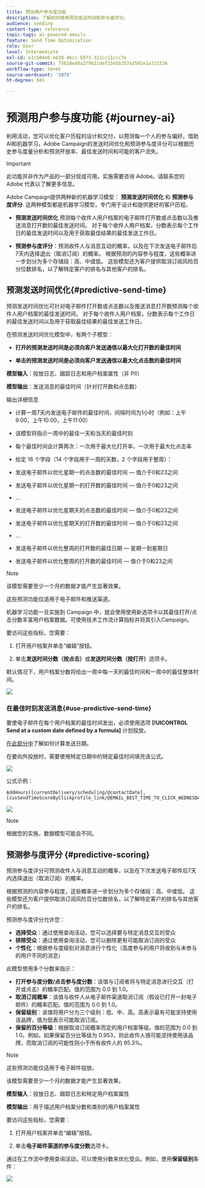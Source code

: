 ```yaml
---
title: 预测用户参与度功能
description: 了解如何使用预测发送时间和参与度评分。
audience: sending
content-type: reference
topic-tags: ai-powered-emails
feature: Send Time Optimization
role: User
level: Intermediate
exl-id: e1cb04e6-eb38-4bcc-b071-321cc11ccc7e
source-git-commit: 75628ed8a2f9b21def23e5b257a3592e1a721536
workflow-type: tm+mt
source-wordcount: '1078'
ht-degree: 56%

---
```


# 预测用户参与度功能 {#journey-ai}

利用活动，您可以优化客户历程的设计和交付，以预测每一个人的参与偏好。借助AI和机器学习，Adobe Campaign的发送时间优化和预测参与度评分可以根据历史参与度量分析和预测开放率、最佳发送时间和可能的客户流失。

>[!IMPORTANT]
>
>此功能并非作为产品的一部分现成可用。实施需要咨询 Adobe。请联系您的 Adobe 代表以了解更多信息。

Adobe Campaign提供两种新的机器学习模型： **预测发送时间优化** 和 **预测参与度评分**. 这两种模型都是机器学习模型，专门用于设计和提供更好的客户历程。

* **预测发送时间优化** 预测每个收件人用户档案的电子邮件打开数或点击数以及推送消息打开数的最佳发送时间。 对于每个收件人用户档案，分数表示每个工作日的最佳发送时间以及用于获取最佳结果的最佳发送工作日。

* **预测参与度评分**：预测收件人与消息互动的概率，以及在下次发送电子邮件后7天内选择退出（取消订阅）的概率。 根据预测的内容参与程度，这些概率进一步划分为多个存储段：高、中或低。 这些模型还为客户提供取消订阅风险百分位数排名，以了解特定客户的排名与其他客户的排名。

## 预测发送时间优化{#predictive-send-time}

预测发送时间优化可针对电子邮件打开数或点击数以及推送消息打开数预测每个收件人用户档案的最佳发送时间。 对于每个收件人用户档案，分数表示每个工作日的最佳发送时间以及用于获取最佳结果的最佳发送工作日。

在预测发送时间优化模型中，有两个子模型：

* **打开的预测发送时间是必须向客户发送通信以最大化打开数的最佳时间**

* **单击的预测发送时间是必须向客户发送通信以最大化点击数的最佳时间**

**模型输入**：投放日志、跟踪日志和用户档案属性（非 PII）

**模型输出**：发送消息的最佳时间（针对打开数和点击数）

输出详细信息

* 计算一周7天内发送电子邮件的最佳时间，间隔时间为1小时（例如：上午9:00，上午10:00，上午11:00）
* 该模型将指示一周中的最佳一天和当天的最佳时刻
* 每个最佳时间会计算两次：一次用于最大化打开率，一次用于最大化点击率
* 给定 16 个字段（14 个字段用于一周的天数，2 个字段用于整周）：

* 发送电子邮件以优化星期一的点击数的最佳时间 — 值介于0和23之间

* 发送电子邮件以优化星期一的打开数的最佳时间 — 值介于0和23之间
* ...
* 发送电子邮件以优化星期天的点击数的最佳时间 — 值介于0和23之间
* 发送电子邮件以优化星期天的打开数的最佳时间 — 值介于0和23之间
* ...
* 发送电子邮件以优化整周的打开数的最佳日期 — 星期一到星期日
* 发送电子邮件以优化整周的打开数的最佳时间 — 值介于0和23之间

>[!NOTE]
>
>该模型需要至少一个月的数据才能产生显著效果。
>
>这些预测功能仅适用于电子邮件和推送渠道。

机器学习功能一旦实施到 Campaign 中，就会使用使用新选项卡以其最佳打开/点击分数丰富用户档案数据。可使用技术工作流计算指标并将其引入Campaign。

要访问这些指标，您需要：

1. 打开用户档案并单击“编辑”按钮。

1. 单击&#x200B;**发送时间分数（按点击）**&#x200B;或&#x200B;**发送时间分数（按打开）**&#x200B;选项卡。

默认情况下，用户档案分数将给出一周中每一天的最佳时间和一周中的最佳整体时间。

![](assets/do-not-localize/SendTimeScore.png)

### 在最佳时刻发送消息{#use-predictive-send-time}

要使电子邮件在每个用户档案的最佳时间发出，必须使用选项 **[!UICONTROL Send at a custom date defined by a formula]** 计划投放。


[在此部分中](../../sending/using/computing-the-sending-date.md)了解如何计算发送日期。

在要向外投放时，需要使用特定日期中的特定最佳时间填充该公式。

![](assets/do-not-localize/ComputeSendingDate.png)

公式示例：

```
AddHours([currentDelivery/scheduling/@contactDate],
[cusSendTimeScoreByClickprofile_link/@EMAIL_BEST_TIME_TO_CLICK_WEDNESDAY])
```

![](assets/do-not-localize/SendingDateFormula.png)

>[!NOTE]
>
>根据您的实施，数据模型可能会不同。

## 预测参与度评分 {#predictive-scoring}

预测参与度评分可预测收件人与消息互动的概率，以及在下次发送电子邮件后7天内选择退出（取消订阅）的概率。

根据预测的内容参与程度，这些概率进一步划分为多个存储段：高、中或低。 这些模型还为客户提供取消订阅风险百分位数排名，以了解特定客户的排名与其他客户的排名。

预测参与度评分允许您：

* **选择受众**：通过使用查询活动，您可以选择要与特定消息交互的受众
* **排除受众**：通过使用查询活动，您可以删除更有可能取消订阅的受众
* **个性化**：根据参与度级别对消息进行个性化（高度参与的用户将收到与未参与的用户不同的消息）

此模型使用多个分数来指示：

* **打开参与度分数/点击参与度分数**：该值与订阅者将与特定消息进行交互（打开或点击）的概率匹配。值的范围为 0.0 到 1.0。
* **取消订阅概率**：该值与收件人从电子邮件渠道取消订阅（假设已打开一封电子邮件）的概率匹配。值的范围为 0.0 到 1.0。
* **保留级别**：该值将用户分为三个级别：低、中、高。高表示最有可能坚持使用该品牌，值为低表示可能取消订阅。
* **保留的百分等级**：根据取消订阅概率而定的用户档案等级。值的范围为 0.0 到 1.0。例如，如果保留百分比等级为 0.953，则此收件人很可能坚持使用该品牌，而取消订阅的可能性则小于所有收件人的 95.3%。

>[!NOTE]
>
>这些预测功能仅适用于电子邮件投放。
>
>该模型需要至少一个月的数据才能产生显著效果。

**模型输入**：投放日志、跟踪日志和特定用户档案属性

**模型输出**：用于描述用户档案分数和类别的用户档案属性

要访问这些指标，您需要：

1. 打开用户档案并单击“编辑”按钮。

1. 单击&#x200B;**电子邮件渠道的参与度分数**&#x200B;选项卡。

通过在工作流中使用查询活动，可以使用分数来优化受众。例如，使用&#x200B;**保留级别**&#x200B;条件：

![](assets/do-not-localize/predictive_score_query.png)